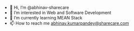 - 👋 Hi, I’m @abhinav-sharecare
- 👀 I’m interested in Web and Software Development
- 🌱 I’m currently learning MEAN Stack
- 📫 How to reach me abhinav.kumarpandey@sharecare.com

<!---
abhinav-sharecare/abhinav-sharecare is a ✨ special ✨ repository because its `README.md` (this file) appears on your GitHub profile.
You can click the Preview link to take a look at your changes.
--->

